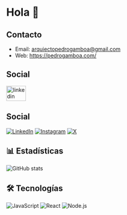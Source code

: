 # Hola 👋

## Contacto
* Email: arquiectopedrogamboa@gmail.com
* Web: https://pedrogamboa.com/

## Social

<a href="[https://www.linkedin.com/in/tu-perfil](https://www.linkedin.com/in/arquitectopedroggamboa/)" target="_blank">
  <img src="https://raw.githubusercontent.com/maurodesouza/profile-readme-generator/master/src/assets/icons/social/linkedin/default.svg" width="52" height="40" alt="linkedin logo"  />
</a>

## Social

[![LinkedIn](https://img.shields.io/badge/LinkedIn-0077B5?style=for-the-badge&logo=linkedin&logoColor=white)](https://linkedin.com/in/tu-perfil)
[![Instagram](https://img.shields.io/badge/Instagram-E4405F?style=for-the-badge&logo=instagram&logoColor=white)](https://www.instagram.com/pedro_giovanny_gt/)
[![X](https://img.shields.io/badge/X-000000?style=for-the-badge&logo=x&logoColor=white)](https://x.com/urbanismoBogota)

## 📊 Estadísticas

![GitHub stats](https://github-readme-stats.vercel.app/api?username=PepeGamboa&show_icons=true&theme=dark)

## 🛠️ Tecnologías

![JavaScript](https://img.shields.io/badge/-JavaScript-F7DF1E?style=flat-square&logo=javascript&logoColor=black)
![React](https://img.shields.io/badge/-React-61DAFB?style=flat-square&logo=react&logoColor=black)
![Node.js](https://img.shields.io/badge/-Node.js-339933?style=flat-square&logo=node.js&logoColor=white)
